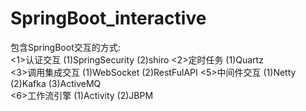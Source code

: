 # SpringBoot_interactive
包含SpringBoot交互的方式:        
<1>认证交互     (1)SpringSecurity   (2)shiro
<2>定时任务     (1)Quartz                      
<3>调用集成交互 (1)WebSocket        (2)RestFulAPI
<5>中间件交互   (1)Netty            (2)Kafka        (3)ActiveMQ   
<6>工作流引擎   (1)Activity         (2)JBPM    
